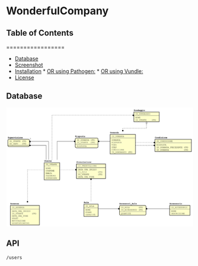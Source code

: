 # WonderfulCompany

## Table of Contents
=================

  * [Database](#Database)
  * [Screenshot](#screenshot)
  * [Installation](#installation)
        * [OR using Pathogen:](#or-using-pathogen)
        * [OR using Vundle:](#or-using-vundle)
  * [License](#license)

## Database

<img src="doc/er.jpg"/>

## API
    /users



<!--stackedit_data:
eyJoaXN0b3J5IjpbMjQ3MDAyMTM0LDE4OTcyNDA4MzEsLTE0Mj
c1NzgzODgsNzY2NzUwNzUxLDE2MjU5MTM4NzQsMTA5MTcxNDg0
NCwxMTUxOTEwMDQ1LC0yNDg0NjgyMTMsMjcwNjI2NjY4LC0xMz
I4NTMwMjQ3LDY3MDE0MTk1MywtOTk1ODI4NTU3LC01ODMwNjIy
MDgsLTg2NjU4NDc2Nyw5NjIzOTE4NDMsMTM3MzI4NzcyOSwxMT
M1NzA3ODI3LC0xNjI5ODUwNTY3LDgwNjg1MzE3NF19
-->